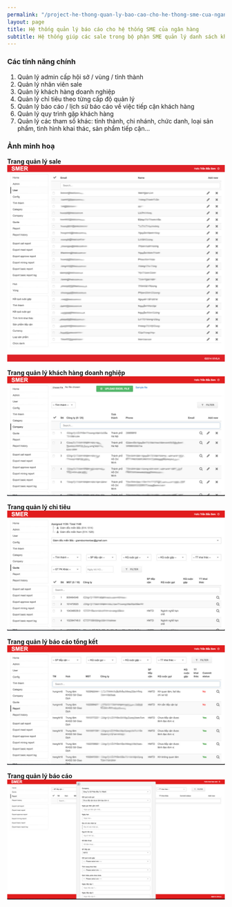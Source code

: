 ```yaml
---
permalink: "/project-he-thong-quan-ly-bao-cao-cho-he-thong-sme-cua-ngan-hang/"
layout: page
title: Hệ thống quản lý báo cáo cho hệ thống SME của ngân hàng
subtitle: Hệ thống giúp các sale trong bộ phận SME quản lý danh sách khách hàng, quy trình từ lúc tiếp cận khách hàng đến lúc hồ sơ được duyệt. Cấp quản lý có thể theo dõi tiến độ của các sale bất kỳ lúc nào.
---
```


### Các tính năng chính

1. Quản lý admin cấp hội sở / vùng / tỉnh thành
2. Quản lý nhân viên sale
3. Quản lý khách hàng doanh nghiệp
4. Quản lý chỉ tiêu theo từng cấp độ quản lý
5. Quản lý báo cáo / lịch sử báo cáo về việc tiếp cận khách hàng
6. Quản lý quy trình gặp khách hàng
7. Quản lý các tham số khác: tỉnh thành, chi nhánh, chức danh, loại sản phẩm, tình hình khai thác, sản phẩm tiếp cận...

### Ảnh minh hoạ

**Trang quản lý sale**
![Quản lý báo cáo SME ngân hàng - quản lý sale](/img/pages/sme/quan-ly-sale.jpg)

**Trang quản lý khách hàng doanh nghiệp**
![Quản lý báo cáo SME ngân hàng - quản lý khách hàng doanh nghiệp](/img/pages/sme/quan-ly-khach-hang-doanh-nghiep.jpg)

**Trang quản lý chỉ tiêu**
![Quản lý báo cáo SME ngân hàng - quản lý chỉ tiêu](/img/pages/sme/quan-ly-chi-tieu.jpg)

**Trang quản lý báo cáo tổng kết**
![Quản lý báo cáo SME ngân hàng - quản lý báo cáo tổng kết](/img/pages/sme/quan-ly-bao-cao-tong-ket.jpg)

**Trang quản lý báo cáo**
![Quản lý báo cáo SME ngân hàng - quản lý báo cáo](/img/pages/sme/quan-ly-bao-cao.jpg)